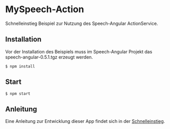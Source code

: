 # MySpeech-Action

Schnelleinstieg Beispiel zur Nutzung des Speech-Angular ActionService.

## Installation

Vor der Installation des Beispiels muss im Speech-Angular Projekt das speech-angular-0.5.1.tgz erzeugt werden.

    $ npm install

## Start

    $ npm start

## Anleitung 

Eine Anleitung zur Entwicklung dieser App findet sich in der [Schnelleinstieg](./QuickStart.md).

